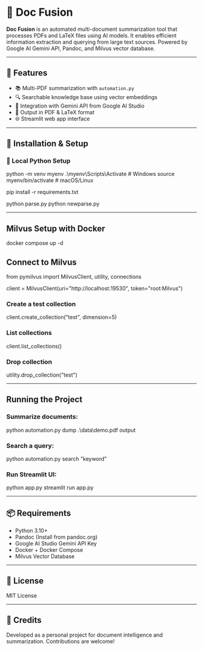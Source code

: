 # 📄 Doc Fusion

**Doc Fusion** is an automated multi-document summarization tool that processes PDFs and LaTeX files using AI models. It enables efficient information extraction and querying from large text sources. Powered by Google AI Gemini API, Pandoc, and Milvus vector database.

---

## 🚀 Features

- 📚 Multi-PDF summarization with `automation.py`
- 🔍 Searchable knowledge base using vector embeddings
- 🧠 Integration with Gemini API from Google AI Studio
- 📄 Output in PDF & LaTeX format
- 🌐 Streamlit web app interface

---

## 🧰 Installation & Setup

### 🔧 Local Python Setup

python -m venv myenv
.\myenv\Scripts\Activate      # Windows
source myenv/bin/activate     # macOS/Linux

pip install -r requirements.txt

python parse.py
python newparse.py

---

## Milvus Setup with Docker

docker compose up -d

## Connect to Milvus

from pymilvus import MilvusClient, utility, connections

client = MilvusClient(uri="http://localhost:19530", token="root:Milvus")

### Create a test collection
client.create_collection("test", dimension=5)

### List collections
client.list_collections()

### Drop collection
utility.drop_collection("test")

---

## Running the Project

### Summarize documents: 
python automation.py dump .\data\demo.pdf output

### Search a query:
python automation.py search "keyword"

### Run Streamlit UI:
python app.py
streamlit run app.py

---

## 📦 Requirements

- Python 3.10+
- Pandoc (Install from pandoc.org)
- Google AI Studio Gemini API Key
- Docker + Docker Compose
- Milvus Vector Database

---

## 📜 License
MIT License

---

## 🙌 Credits
Developed as a personal project for document intelligence and summarization. Contributions are welcome!
